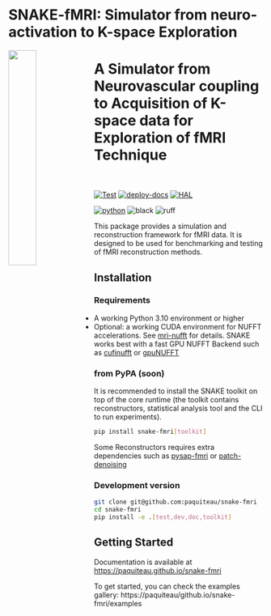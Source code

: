 # SNAKE-fMRI: Simulator from neuro-activation to K-space Exploration


<img align="left" width="33%" src="https://github.com/paquiteau/snake-fmri/blob/main/docs/images/logos/logo-snake_light.svg"> 
<h1> A Simulator from Neurovascular coupling to Acquisition of K-space data for Exploration of fMRI Technique </br></br></h1>


[![Test](https://github.com/paquiteau/snake-fmri/actions/workflows/test.yml/badge.svg)](https://github.com/paquiteau/snake-fmri/actions/workflows/test.yml)
[![deploy-docs](https://github.com/paquiteau/snake-fmri/actions/workflows/deploy-docs.yml/badge.svg)](https://paquiteau.github.io/snake-fmri)
[![HAL](https://img.shields.io/badge/preprint-04533862-purple?logo=HAL&logoColor=white)](https://hal.science/hal-04533862)

[![python](https://img.shields.io/badge/python-3.10%2B-blue?logo=python&logoColor=blue)](https://pypi.org/project/snake-fmri)
![black](https://img.shields.io/badge/code--style-black-black)
![ruff](https://img.shields.io/badge/lint-ruff-purple?logo=stackblitz&logoColor=yellow)



This package provides a simulation and reconstruction framework for fMRI data. It is designed to be used for benchmarking and testing of fMRI reconstruction methods.


## Installation
### Requirements 
- A working Python 3.10 environment  or higher 
- Optional: a working CUDA environment for NUFFT accelerations. See [mri-nufft](https://github.com/mind-inria/mri-nufft) for details. SNAKE works best with a fast GPU NUFFT Backend such as [cufinufft](https://github.com/flatironinstitute/finufft) or [gpuNUFFT](https://github.com/chaithyagr/gpuNUFFT)


### from PyPA (soon)

It is recommended to install the SNAKE toolkit on top of the core runtime (the toolkit contains reconstructors, statistical analysis tool and the CLI to run experiments).

``` sh
pip install snake-fmri[toolkit]
```

Some Reconstructors requires extra dependencies such as [pysap-fmri](https://github.com/paquiteau/pysap-fmri) or [patch-denoising](https://github.com/paquiteau/patch-denoising)


### Development version 

``` sh
git clone git@github.com:paquiteau/snake-fmri 
cd snake-fmri 
pip install -e .[test,dev,doc,toolkit]
```


## Getting Started

Documentation is available at https://paquiteau.github.io/snake-fmri

To get started, you can check the examples gallery: https://paquiteau/github.io/snake-fmri/examples
